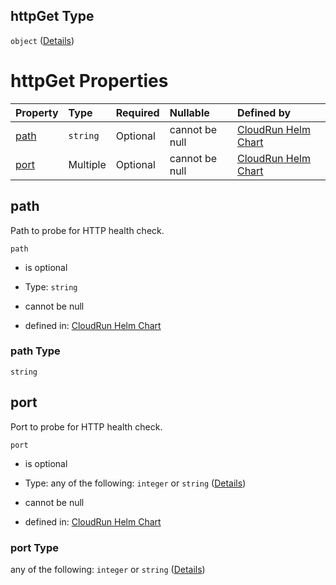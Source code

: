 ## httpGet Type

`object` ([Details](values-properties-livenessprobe-properties-httpget.md))

# httpGet Properties

| Property      | Type     | Required | Nullable       | Defined by                                                                                                                                                                                                                     |
| :------------ | :------- | :------- | :------------- | :----------------------------------------------------------------------------------------------------------------------------------------------------------------------------------------------------------------------------- |
| [path](#path) | `string` | Optional | cannot be null | [CloudRun Helm Chart](values-properties-livenessprobe-properties-httpget-properties-path.md "https://github.com/serverless-helm/serverless-helm/charts/cloudrun#/properties/livenessProbe/properties/httpGet/properties/path") |
| [port](#port) | Multiple | Optional | cannot be null | [CloudRun Helm Chart](values-properties-livenessprobe-properties-httpget-properties-port.md "https://github.com/serverless-helm/serverless-helm/charts/cloudrun#/properties/livenessProbe/properties/httpGet/properties/port") |

## path

Path to probe for HTTP health check.

`path`

* is optional

* Type: `string`

* cannot be null

* defined in: [CloudRun Helm Chart](values-properties-livenessprobe-properties-httpget-properties-path.md "https://github.com/serverless-helm/serverless-helm/charts/cloudrun#/properties/livenessProbe/properties/httpGet/properties/path")

### path Type

`string`

## port

Port to probe for HTTP health check.

`port`

* is optional

* Type: any of the following: `integer` or `string` ([Details](values-properties-livenessprobe-properties-httpget-properties-port.md))

* cannot be null

* defined in: [CloudRun Helm Chart](values-properties-livenessprobe-properties-httpget-properties-port.md "https://github.com/serverless-helm/serverless-helm/charts/cloudrun#/properties/livenessProbe/properties/httpGet/properties/port")

### port Type

any of the following: `integer` or `string` ([Details](values-properties-livenessprobe-properties-httpget-properties-port.md))

